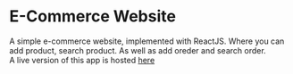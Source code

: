 # E-Commerce Website
A simple e-commerce website, implemented with ReactJS. Where you can add product, search product. As well as add oreder and search order. <br>A live version of this app is hosted [here](https://eshop5.netlify.app/)


